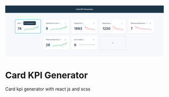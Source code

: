 ![UI of Card KPI Generator](/src/asset/img/readmeBg.png)

# Card KPI Generator

Card kpi generator with react js and scss



